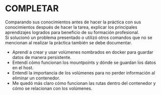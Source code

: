 # COMPLETAR  
Comparando sus conocimientos antes de hacer la práctica con sus conocimientos después de hacer la tarea, explicar los principales aprendizajes logrados para beneficio de su formación profesional.  
Si solucionó un problema presentado o utilizó otros comandos que no se mencionan al realizar la práctica también se debe documentar.

- Aprendí a crear y usar volúmenes nombrados en docker para guardar datos de manera persistente.
- Entendí cómo funcionan los mountpoints y dónde se guardan los datos en el host.
- Entendí la importancia de los volúmenes para no perder información al eliminar un contenedor.
- Me quedó más claro cómo funcionan las rutas dentro del contenedor y cómo se relacionan con los volúmenes.
